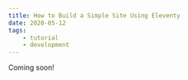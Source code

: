 ```yaml
---
title: How to Build a Simple Site Using Eleventy
date: 2020-05-12
tags: 
    - tutorial
    - development
---
```


Coming soon! <!-- excerpt -->